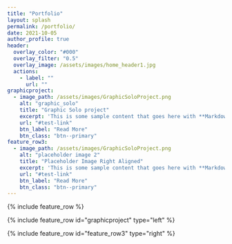 ```yaml
---
title: "Portfolio"
layout: splash
permalink: /portfolio/
date: 2021-10-05
author_profile: true
header:
  overlay_color: "#000"
  overlay_filter: "0.5"
  overlay_image: /assets/images/home_header1.jpg
  actions:
    - label: ""
      url: ""
graphicproject:
  - image_path: /assets/images/GraphicSoloProject.png
    alt: "graphic_solo"
    title: "Graphic Solo project"
    excerpt: 'This is some sample content that goes here with **Markdown** formatting. Left aligned with `type="left"`'
    url: "#test-link"
    btn_label: "Read More"
    btn_class: "btn--primary"
feature_row3:
  - image_path: /assets/images/GraphicSoloProject.png
    alt: "placeholder image 2"
    title: "Placeholder Image Right Aligned"
    excerpt: 'This is some sample content that goes here with **Markdown** formatting. Right aligned with `type="right"`'
    url: "#test-link"
    btn_label: "Read More"
    btn_class: "btn--primary"
---
```


{% include feature_row %}

{% include feature_row id="graphicproject" type="left" %}

{% include feature_row id="feature_row3" type="right" %}
